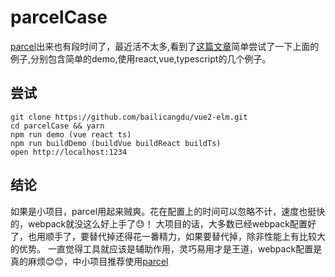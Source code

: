 # parcelCase
	
[parcel](http://www.css88.com/doc/parcel/getting_started.html)出来也有段时间了，最近活不太多,看到了[这篇文章](http://www.css88.com/archives/9187)简单尝试了一下上面的例子,分别包含简单的demo,使用react,vue,typescript的几个例子。

## 尝试
	
	git clone https://github.com/bailicangdu/vue2-elm.git  
	cd parcelCase && yarn 
	npm run demo (vue react ts) 
	npm run buildDemo (buildVue buildReact buildTs)
	open http://localhost:1234 

## 结论

如果是小项目，parcel用起来贼爽。花在配置上的时间可以忽略不计，速度也挺快的，webpack就没这么好上手了😓！
大项目的话，大多数已经webpack配置好了，也用顺手了，要替代掉还得花一番精力，如果要替代掉，除非性能上有比较大的优势。
一直觉得工具就应该是辅助作用，灵巧易用才是王道，webpack配置是真的麻烦😊😊，中小项目推荐使用[parcel](http://www.css88.com/doc/parcel/getting_started.html)
